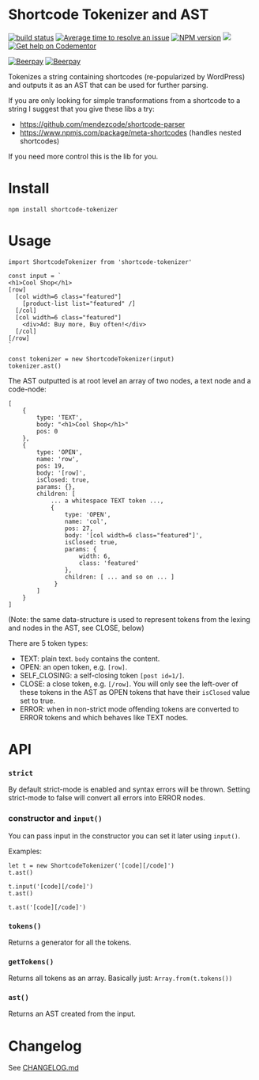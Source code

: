 # Shortcode Tokenizer and AST

[![build status](http://img.shields.io/travis/mblarsen/shortcode-tokenizer.svg)](http://travis-ci.org/mblarsen/shortcode-tokenizer) [![Average time to resolve an issue](http://isitmaintained.com/badge/resolution/mblarsen/shortcode-tokenizer.svg)](http://isitmaintained.com/project/mblarsen/shortcode-tokenizer "Average time to resolve an issue") [![NPM version](http://img.shields.io/npm/v/shortcode-tokenizer.svg)](https://www.npmjs.com/package/shortcode-tokenizer/) [![](https://img.shields.io/npm/dm/shortcode-tokenizer.svg)](https://www.npmjs.com/package/shortcode-tokenizer/)
[![Get help on Codementor](https://cdn.codementor.io/badges/get_help_github.svg)](https://www.codementor.io/mblarsen)  

[![Beerpay](https://beerpay.io/mblarsen/shortcode-tokenizer/badge.svg?style=beer)](https://beerpay.io/mblarsen/shortcode-tokenizer) [![Beerpay](https://beerpay.io/mblarsen/shortcode-tokenizer/make-wish.svg?style=flat)](https://beerpay.io/mblarsen/shortcode-tokenizer)  

Tokenizes a string containing shortcodes (re-popularized by WordPress) and outputs
it as an AST that can be used for further parsing.

If you are only looking for simple transformations from a shortcode to a string
I suggest that you give these libs a try:

* https://github.com/mendezcode/shortcode-parser
* https://www.npmjs.com/package/meta-shortcodes (handles nested shortcodes)

If you need more control this is the lib for you.

# Install

```
npm install shortcode-tokenizer
```

# Usage

```
import ShortcodeTokenizer from 'shortcode-tokenizer'

const input = `
<h1>Cool Shop</h1>
[row]
  [col width=6 class="featured"]
    [product-list list="featured" /]
  [/col]
  [col width=6 class="featured"]
    <div>Ad: Buy more, Buy often!</div>
  [/col]
[/row]
`

const tokenizer = new ShortcodeTokenizer(input)
tokenizer.ast()
```

The AST outputted is at root level an array of two nodes, a text node and a
code-node:

```
[
    {
        type: 'TEXT',
        body: "<h1>Cool Shop</h1>"
        pos: 0
    },
    {
        type: 'OPEN',
        name: 'row',
        pos: 19,
        body: '[row]',
        isClosed: true,
        params: {},
        children: [
            ... a whitespace TEXT token ...,
            {
                type: 'OPEN',
                name: 'col',
                pos: 27,
                body: '[col width=6 class="featured"]',
                isClosed: true,
                params: {
                    width: 6,
                    class: 'featured'
                },
                children: [ ... and so on ... ]
             }
        ]
    }
]
```

(Note: the same data-structure is used to represent tokens from the lexing and
nodes in the AST, see CLOSE, below)

There are 5 token types:

* TEXT: plain text. `body` contains the content.
* OPEN: an open token, e.g. `[row]`.
* SELF_CLOSING: a self-closing token `[post id=1/]`.
* CLOSE: a close token, e.g. `[/row]`. You will only see the left-over of these
    tokens in the AST as OPEN tokens that have their `isClosed` value set to
    true.
* ERROR: when in non-strict mode offending tokens are converted to ERROR tokens
    and which behaves like TEXT nodes.

# API

### `strict`

By default strict-mode is enabled and syntax errors will be thrown. Setting
strict-mode to false will convert all errors into ERROR nodes.

### constructor and `input()`

You can pass input in the constructor you can set it later using `input()`.

Examples: 

```
let t = new ShortcodeTokenizer('[code][/code]')
t.ast()

t.input('[code][/code]')
t.ast()

t.ast('[code][/code]')
```

### `tokens()`

Returns a generator for all the tokens.

### `getTokens()`

Returns all tokens as an array. Basically just: `Array.from(t.tokens())`

### `ast()`

Returns an AST created from the input.

# Changelog

See [CHANGELOG.md](https://github.com/mblarsen/shortcode-tokenizer/blob/master/CHANGELOG.md)
